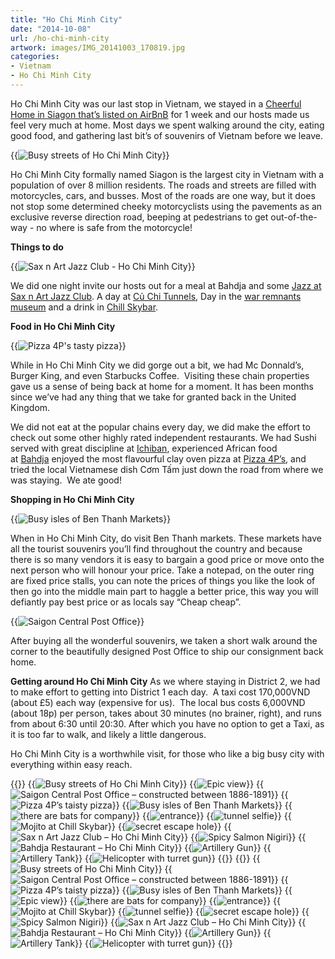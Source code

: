 ```yaml
---
title: "Ho Chi Minh City"
date: "2014-10-08"
url: /ho-chi-minh-city
artwork: images/IMG_20141003_170819.jpg
categories:
- Vietnam
- Ho Chi Minh City
---
```


Ho Chi Minh City was our last stop in Vietnam, we stayed in a [Cheerful Home in Siagon that’s listed on AirBnB](https://www.airbnb.co.uk/rooms/3864609) for 1 week and our hosts made us feel very much at home. Most days we spent walking around the city, eating good food, and gathering last bit’s of souvenirs of Vietnam before we leave.

{{<img src="images/IMG_20141003_170819-1024x576.jpg" title="Busy streets of Ho Chi Minh City">}}

Ho Chi Minh City formally named Siagon is the largest city in Vietnam with a population of over 8 million residents. The roads and streets are filled with motorcycles, cars, and busses. Most of the roads are one way, but it does not stop some determined cheeky motorcyclists using the pavements as an exclusive reverse direction road, beeping at pedestrians to get out-of-the-way - no where is safe from the motorcycle!

**Things to do**

{{<img src="images/IMG_20141004_211313-1024x583.jpg" title="Sax n Art Jazz Club - Ho Chi Minh City">}}

We did one night invite our hosts out for a meal at Bahdja and some [Jazz at Sax n Art Jazz Club](http://gonetraveling.me/2014/10/sax-n-art-jazz-club/). A day at [Củ Chi Tunnels](http://gonetraveling.me/2014/10/cu-chi-tunnels/), Day in the [war remnants museum](http://www.baotangchungtichchientranh.vn/) and a drink in [Chill Skybar](http://gonetraveling.me/2014/10/chill-skybar/ "Chill Skybar").

**Food in Ho Chi Minh City**

{{<img src="images/IMG_20141005_1713312-1024x583.jpg" title="Pizza 4P's tasty pizza">}}

While in Ho Chi Minh City we did gorge out a bit, we had Mc Donnald’s, Burger King, and even Starbucks Coffee.  Visiting these chain properties gave us a sense of being back at home for a moment. It has been months since we’ve had any thing that we take for granted back in the United Kingdom.

We did not eat at the popular chains every day, we did make the effort to check out some other highly rated independent restaurants. We had Sushi served with great discipline at [Ichiban](http://gonetraveling.me/2014/10/ichiban-sushi/), experienced African food at [Bahdja](http://gonetraveling.me/2014/10/bahdja-restaurant/) enjoyed the most flavourful clay oven pizza at [Pizza 4P’s](http://gonetraveling.me/2014/10/pizza-4ps/), and tried the local Vietnamese dish Cơm Tấm just down the road from where we was staying.  We ate good!

**Shopping in Ho Chi Minh City**

{{<img src="images/IMG_20141005_141033-1024x583.jpg" title="Busy isles of Ben Thanh Markets">}}

When in Ho Chi Minh City, do visit Ben Thanh markets. These markets have all the tourist souvenirs you’ll find throughout the country and because there is so many vendors it is easy to bargain a good price or move onto the next person who will honour your price. Take a notepad, on the outer ring are fixed price stalls, you can note the prices of things you like the look of then go into the middle main part to haggle a better price, this way you will defiantly pay best price or as locals say “Cheap cheap”.

{{<img src="images/PANO_20141005_133245-1024x699.jpg" title="Saigon Central Post Office">}}

After buying all the wonderful souvenirs, we taken a short walk around the corner to the beautifully designed Post Office to ship our consignment back home.

**Getting around Ho Chi Minh City** As we where staying in District 2, we had to make effort to getting into District 1 each day.  A taxi cost 170,000VND (about £5) each way (expensive for us).  The local bus costs 6,000VND (about 18p) per person, takes about 30 minutes (no brainer, right), and runs from about 6:30 until 20:30. After which you have no option to get a Taxi, as it is too far to walk, and likely a little dangerous.

Ho Chi Minh City is a worthwhile visit, for those who like a big busy city with everything within easy reach.


{{<gallery>}}
  {{<img src="images/IMG_20141003_170819.jpg" title="Busy streets of Ho Chi Minh City" oriantation="large">}}
  {{<img src="images/DSC_0134.jpg" title="Epic view" oriantation="portrait">}}
  {{<img src="images/PANO_20141005_133245.jpg" title="Saigon Central Post Office &#8211; constructed between 1886-1891">}}
  {{<img src="images/IMG_20141005_1713312.jpg" title="Pizza 4P&#8217;s taisty pizza">}}
  {{<img src="images/IMG_20141005_141033.jpg" title="Busy isles of Ben Thanh Markets">}}
  {{<img src="images/DSC01588.jpg" title="there are bats for company">}}
  {{<img src="images/DSC01589.jpg" title="entrance">}}
  {{<img src="images/DSC01586.jpg" title="tunnel selfie" oriantation="portrait">}}
  {{<img src="images/IMG_5375.jpg" title="Mojito at Chill Skybar">}}
  {{<img src="images/DSC01554.jpg" title="secret escape hole">}}
  {{<img src="images/IMG_20141004_211313.jpg" title="Sax n Art Jazz Club &#8211; Ho Chi Minh City" oriantation="large">}}
  {{<img src="images/IMG_5372.jpg" title="Spicy Salmon Nigiri">}}
  {{<img src="images/IMG_20141004_202147.jpg" title="Bahdja Restaurant &#8211; Ho Chi Minh City">}}
  {{<img src="images/DSC01596.jpg" title="Artillery Gun">}}
  {{<img src="images/DSC01599.jpg" title="Artillery Tank">}}
  {{<img src="images/DSC01603.jpg" title="Helicopter with turret gun">}}
{{</gallery>}}
{{<gallery>}}
  {{<img src="images/IMG_20141003_170819.jpg" title="Busy streets of Ho Chi Minh City">}}
  {{<img src="images/PANO_20141005_133245.jpg" title="Saigon Central Post Office &#8211; constructed between 1886-1891">}}
  {{<img src="images/IMG_20141005_1713312.jpg" title="Pizza 4P&#8217;s taisty pizza">}}
  {{<img src="images/IMG_20141005_141033.jpg" title="Busy isles of Ben Thanh Markets">}}
  {{<img src="images/DSC_0134.jpg" title="Epic view" oriantation="portrait">}}
  {{<img src="images/DSC01588.jpg" title="there are bats for company">}}
  {{<img src="images/DSC01589.jpg" title="entrance">}}
  {{<img src="images/IMG_5375.jpg" title="Mojito at Chill Skybar">}}
  {{<img src="images/DSC01586.jpg" title="tunnel selfie" oriantation="portrait">}}
  {{<img src="images/DSC01554.jpg" title="secret escape hole">}}
  {{<img src="images/IMG_5372.jpg" title="Spicy Salmon Nigiri">}}
  {{<img src="images/IMG_20141004_211313.jpg" title="Sax n Art Jazz Club &#8211; Ho Chi Minh City">}}
  {{<img src="images/IMG_20141004_202147.jpg" title="Bahdja Restaurant &#8211; Ho Chi Minh City">}}
  {{<img src="images/DSC01596.jpg" title="Artillery Gun">}}
  {{<img src="images/DSC01599.jpg" title="Artillery Tank">}}
  {{<img src="images/DSC01603.jpg" title="Helicopter with turret gun">}}
{{</gallery>}}

